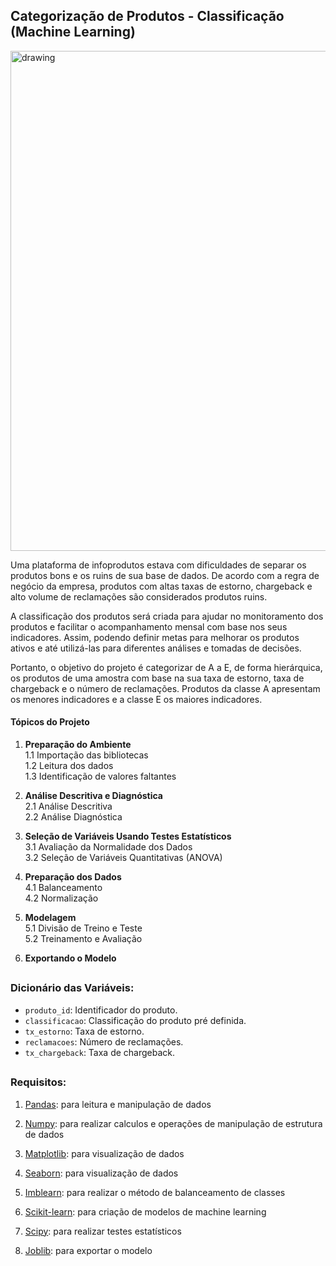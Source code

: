 ## Categorização de Produtos - Classificação (Machine Learning)

<img src="https://cdn-images-1.medium.com/max/1600/1*leQNkzi9oo3nu1PPMvtHyQ.jpeg" alt="drawing" width="800"/>

Uma plataforma de infoprodutos estava com dificuldades de separar os produtos bons e os ruins de sua base de dados. De acordo com a regra de negócio da empresa, produtos com altas taxas de estorno, chargeback e alto volume de reclamações são considerados produtos ruins.

A classificação dos produtos será criada para ajudar no monitoramento dos produtos e facilitar o acompanhamento mensal com base nos seus indicadores. Assim, podendo definir metas para melhorar os produtos ativos e até utilizá-las para diferentes análises e tomadas de decisões. 

Portanto, o objetivo do projeto é categorizar de A a E, de forma hierárquica, os produtos de uma amostra com base na sua taxa de estorno, taxa de chargeback e o número de reclamações. Produtos da classe A apresentam os menores indicadores e a classe E os maiores indicadores.

#### **Tópicos do Projeto**

1. **Preparação do Ambiente**\
    1.1 Importação das bibliotecas\
    1.2 Leitura dos dados\
    1.3 Identificação de valores faltantes

2. **Análise Descritiva e Diagnóstica**\
    2.1 Análise Descritiva\
    2.2 Análise Diagnóstica

3. **Seleção de Variáveis Usando Testes Estatísticos**\
    3.1 Avaliação da Normalidade dos Dados\
    3.2 Seleção de Variáveis Quantitativas (ANOVA)

4. **Preparação dos Dados**\
    4.1 Balanceamento\
    4.2 Normalização

5. **Modelagem**\
    5.1 Divisão de Treino e Teste\
    5.2 Treinamento e Avaliação

6. **Exportando o Modelo**

##

### Dicionário das Variáveis:

* `produto_id`: Identificador do produto.
* `classificacao`: Classificação do produto pré definida.
* `tx_estorno`: Taxa de estorno.
* `reclamacoes`: Número de reclamações.
* `tx_chargeback`: Taxa de chargeback.

##

### Requisitos:
1. [Pandas](https://pandas.pydata.org/docs/): para leitura e manipulação de dados

2. [Numpy](https://numpy.org/): para realizar calculos e operações de manipulação de estrutura de dados

3. [Matplotlib](https://matplotlib.org/): para visualização de dados

4. [Seaborn](https://seaborn.pydata.org/): para visualização de dados

5. [Imblearn](https://imbalanced-learn.org/stable/): para realizar o método de balanceamento de classes

6. [Scikit-learn](https://scikit-learn.org/stable/install.html): para criação de modelos de machine learning

7. [Scipy](https://scipy.org/install/): para realizar testes estatísticos

8. [Joblib](https://joblib.readthedocs.io/en/stable/): para exportar o modelo
